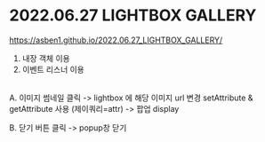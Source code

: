 # 2022.06.27 LIGHTBOX GALLERY
https://asben1.github.io/2022.06.27_LIGHTBOX_GALLERY/
<br>
1. 내장 객체 이용
2. 이벤트 리스너 이용
<br>
A. 이미지 썸네일 클릭 
  -> lightbox 에 해당 이미지 url 변경 setAttribute & getAttribute 사용 (제이쿼리=attr)
  -> 팝업 display

B. 닫기 버튼 클릭
  -> popup창 닫기
